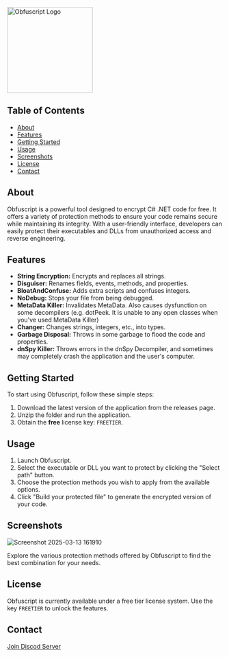 <img src="https://github.com/user-attachments/assets/480efc94-95d9-48a1-968b-e16d3d176fd8" alt="Obfuscript Logo" width="200"/>

## Table of Contents

- [About](#about)
- [Features](#features)
- [Getting Started](#getting-started)
- [Usage](#usage)
- [Screenshots](#screenshots)
- [License](#license)
- [Contact](#contact)

## About

Obfuscript is a powerful tool designed to encrypt C# .NET code for free. It offers a variety of protection methods to ensure your code remains secure while maintaining its integrity. With a user-friendly interface, developers can easily protect their executables and DLLs from unauthorized access and reverse engineering.

## Features

- **String Encryption:** Encrypts and replaces all strings.
- **Disguiser:** Renames fields, events, methods, and properties.
- **BloatAndConfuse:** Adds extra scripts and confuses integers.
- **NoDebug:** Stops your file from being debugged.
- **MetaData Killer:** Invalidates MetaData. Also causes dysfunction on some decompilers (e.g. dotPeek. It is unable to any open classes when you've used MetaData Killer)
- **Changer:** Changes strings, integers, etc., into types.
- **Garbage Disposal:** Throws in some garbage to flood the code and properties.
- **dnSpy Killer:** Throws errors in the dnSpy Decompiler, and sometimes may completely crash the application and the user's computer.

## Getting Started

To start using Obfuscript, follow these simple steps:

1. Download the latest version of the application from the releases page.
2. Unzip the folder and run the application.
3. Obtain the **free** license key: `FREETIER`.

## Usage

1. Launch Obfuscript.
2. Select the executable or DLL you want to protect by clicking the "Select path" button.
3. Choose the protection methods you wish to apply from the available options.
4. Click "Build your protected file" to generate the encrypted version of your code.

## Screenshots

![Screenshot 2025-03-13 161910](https://github.com/user-attachments/assets/c4eddc3a-29fe-45d8-9107-396b996c5b44)

Explore the various protection methods offered by Obfuscript to find the best combination for your needs.

## License

Obfuscript is currently available under a free tier license system. Use the key `FREETIER` to unlock the features.

## Contact

[Join Discod Server](https://discord.gg/wmq3nU9YXM)
